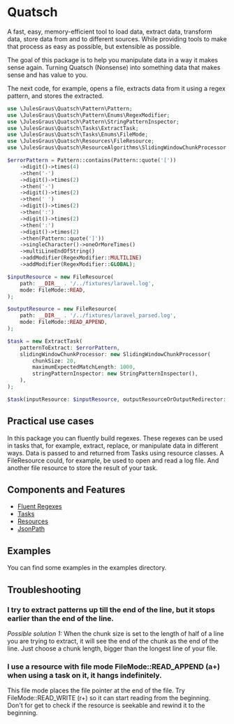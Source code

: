 # Quatsch
A fast, easy, memory-efficient tool to load data, extract data, transform data, store data from and to different sources.
While providing tools to make that process as easy as possible, but extensible as possible.

The goal of this package is to help you manipulate data in a way it makes sense again. 
Turning Quatsch (Nonsense) into something data that makes sense and has value to you.

The next code, for example, opens a file, extracts data from it using a regex pattern, and stores the extracted.

```php
use \JulesGraus\Quatsch\Pattern\Pattern;
use \JulesGraus\Quatsch\Pattern\Enums\RegexModifier;
use \JulesGraus\Quatsch\Pattern\StringPatternInspector;
use \JulesGraus\Quatsch\Tasks\ExtractTask;
use \JulesGraus\Quatsch\Tasks\Enums\FileMode;
use \JulesGraus\Quatsch\Resources\FileResource;
use \JulesGraus\Quatsch\ResourceAlgorithms\SlidingWindowChunkProcessor

$errorPattern = Pattern::contains(Pattern::quote('['))
    ->digit()->times(4)
    ->then('-')
    ->digit()->times(2)
    ->then('-')
    ->digit()->times(2)
    ->then(' ')
    ->digit()->times(2)
    ->then(':')
    ->digit()->times(2)
    ->then(':')
    ->digit()->times(2)
    ->then(Pattern::quote(']'))
    ->singleCharacter()->oneOrMoreTimes()
    ->multiLineEndOfString()
    ->addModifier(RegexModifier::MULTILINE)
    ->addModifier(RegexModifier::GLOBAL);

$inputResource = new FileResource(
    path: __DIR__ . '/../fixtures/laravel.log',
    mode: FileMode::READ,
);

$outputResource = new FileResource(
    path: __DIR__ . '/../fixtures/laravel_parsed.log',
    mode: FileMode::READ_APPEND,
);

$task = new ExtractTask(
    patternToExtract: $errorPattern,
    slidingWindowChunkProcessor: new SlidingWindowChunkProcessor(
        chunkSize: 20,
        maximumExpectedMatchLength: 1000,
        stringPatternInspector: new StringPatternInspector(),
    ),
);

$task(inputResource: $inputResource, outputResourceOrOutputRedirector: $outputResource);
```

## Practical use cases
In this package you can fluently build regexes. These regexes can be used in tasks that, for example, extract, replace,
or manipulate data in different ways. Data is passed to and returned from Tasks using resource classes.
A FileResource could, for example, be used to open and read a log file. And another file resource to store the result
of your task.

## Components and Features
- [Fluent Regexes](./documentation/regex/regex.md)
- [Tasks](./documentation/tasks/tasks.md)
- [Resources](./documentation/resources/resources.md)
- [JsonPath](./documentation/json_path/json_path.md)

## Examples
You can find some examples in the examples directory.

## Troubleshooting
### I try to extract patterns up till the end of the line, but it stops earlier than the end of the line.
_Possible solution 1:_
When the chunk size is set to the length of half of a line you are trying to extract, it will see the end of the chunk
as the end of the line. Just choose a chunk length, bigger than the longest line of your file.

### I use a resource with file mode FileMode::READ_APPEND (a+) when using a task on it, it hangs indefinitely.
This file mode places the file pointer at the end of the file. Try FileMode::READ_WRITE (r+) so it can start reading from
the beginning. Don't for get to check if the resource is seekable and rewind it to the beginning.


